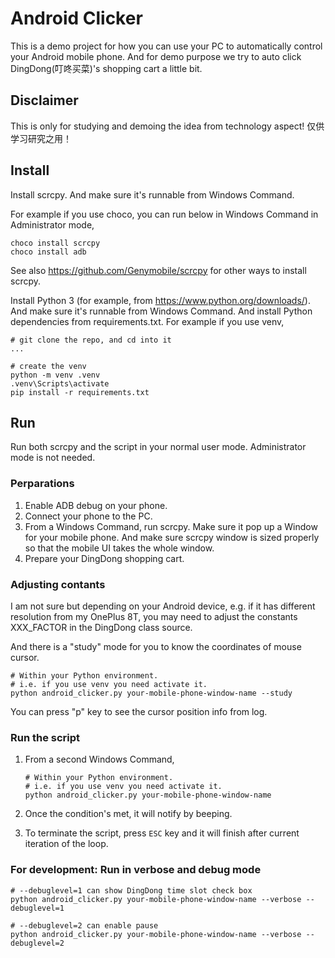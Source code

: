 # Android Clicker

This is a demo project for how you can use your PC to automatically control
your Android mobile phone. And for demo purpose we try to auto click
DingDong(叮咚买菜)'s shopping cart a little bit.

## Disclaimer
This is only for studying and demoing the idea from technology aspect! 仅供学习研究之用！

## Install

Install scrcpy. And make sure it's runnable from Windows Command.

For example if you use choco, you can run below in Windows Command in Administrator mode,

```
choco install scrcpy
choco install adb
```

See also https://github.com/Genymobile/scrcpy for other ways to install scrcpy.

Install Python 3 (for example, from https://www.python.org/downloads/).
And make sure it's runnable from Windows Command.
And install Python dependencies from requirements.txt.
For example if you use venv,

```
# git clone the repo, and cd into it 
...

# create the venv
python -m venv .venv
.venv\Scripts\activate
pip install -r requirements.txt
```

## Run

Run both scrcpy and the script in your normal user mode. Administrator mode is not needed.

### Perparations

1. Enable ADB debug on your phone.
1. Connect your phone to the PC. 
1. From a Windows Command, run scrcpy.
Make sure it pop up a Window for your mobile phone. 
And make sure scrcpy window is sized properly so that the mobile UI takes the whole window.
1. Prepare your DingDong shopping cart.

### Adjusting contants

I am not sure but depending on your Android device, e.g. if it has different
resolution from my OnePlus 8T, you may need to adjust the constants
XXX_FACTOR in the DingDong class source.

And there is a "study" mode for you to know the coordinates of mouse cursor.
```
# Within your Python environment.
# i.e. if you use venv you need activate it.
python android_clicker.py your-mobile-phone-window-name --study
```

You can press "p" key to see the cursor position info from log.

### Run the script

1. From a second Windows Command,

    ```
    # Within your Python environment.
    # i.e. if you use venv you need activate it.
    python android_clicker.py your-mobile-phone-window-name
    ```
1. Once the condition's met, it will notify by beeping.
1. To terminate the script, press `ESC` key and it will finish after current iteration of the loop.

### For development: Run in verbose and debug mode

```
# --debuglevel=1 can show DingDong time slot check box
python android_clicker.py your-mobile-phone-window-name --verbose --debuglevel=1

# --debuglevel=2 can enable pause
python android_clicker.py your-mobile-phone-window-name --verbose --debuglevel=2
```
